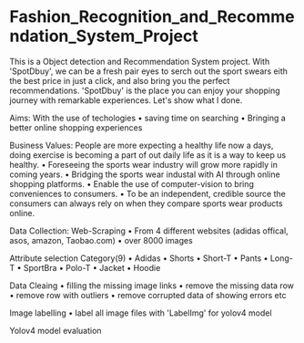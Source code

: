 # Fashion_Recognition_and_Recommendation_System_Project

This is a Object detection and Recommendation System project. With 'SpotDbuy', we can be a fresh pair eyes to serch out the sport swears eith the best price in just a click, and also bring you the perfect recommendations. 'SpotDbuy' is the place you can enjoy your shopping journey with remarkable experiences. Let's show what I done.

Aims:
With the use of techologies
• saving time on searching
• Bringing a better online shopping experiences 

Business Values:
People are more expecting a healthy life now a days, doing exercise is becoming a part of out daily life as it is a way to keep us healthy.
• Foreseeing the sports wear industry will grow more rapidly in coming years.
• Bridging the sports wear industal with AI through online shopping platforms.
• Enable the use of computer-vision to bring conveniences to consumers.
• To be an independent, credible source the consumers can always rely on when they compare sports wear products online.

Data Collection:
Web-Scraping
• From 4 different websites (adidas offical, asos, amazon, Taobao.com)
• over 8000 images

Attribute selection
Category(9) 
• Adidas  • Shorts
• Short-T • Pants
• Long-T • SportBra
• Polo-T • Jacket
• Hoodie

Data Cleaing
• filling the missing image links
• remove the missing data row
• remove row with outliers
• remove corrupted data of showing errors etc

Image labelling
• label all image files with 'LabelImg' for yolov4 model

Yolov4 model evaluation
